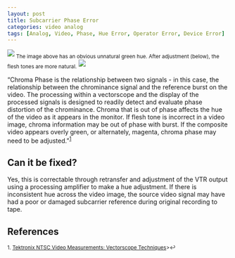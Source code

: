 ```yaml
---
layout: post
title: Subcarrier Phase Error
categories: video analog
tags: [Analog, Video, Phase, Hue Error, Operator Error, Device Error]
---
```


<img src="{{ site.baseurl }}/images/PhaseError_Flat.jpg">
<sub>The image above has an obvious unnatural green hue. After adjustment (below), the flesh tones are more natural.</sub>
<img src="{{ site.baseurl }}/images/PhaseErrorCorrected_Flat.jpg">


“Chroma Phase is the relationship between two signals - in this case, the relationship between the chrominance signal and the reference burst on the video. The processing within a vectorscope and the display of the processed signals is designed to readily detect and evaluate phase distortion of the chrominance. Chroma that is out of phase affects the hue of the video as it appears in the monitor. If flesh tone is incorrect in a video image, chroma information may be out of phase with burst. If the composite video appears overly green, or alternately, magenta, chroma phase may need to be adjusted.”<sup><a href="#fn1" id="ref1">1</a></sup>

## Can it be fixed?

Yes, this is correctable through retransfer and adjustment of the VTR output using a processing amplifier to make a hue adjustment. If there is inconsistent hue across the video image, the source video signal may have had a poor or damaged subcarrier reference during original recording to tape.

## References

<sup id="fn1">1. [Tektronix NTSC Video Measurements: Vectorscope Techniques](http://www.tek.com/Measurement/App_Notes/NTSC_Video_Msmt/)>↩</a></sup>   
